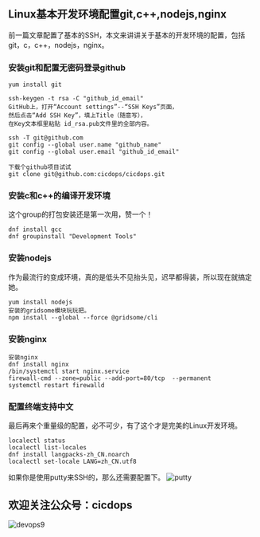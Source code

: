 ## Linux基本开发环境配置git,c++,nodejs,nginx

前一篇文章配置了基本的SSH，本文来讲讲关于基本的开发环境的配置，包括git，c，c++，nodejs，nginx。

### 安装git和配置无密码登录github
```
yum install git

ssh-keygen -t rsa -C "github_id_email"
GitHub上，打开“Account settings”--“SSH Keys”页面，
然后点击“Add SSH Key”，填上Title（随意写），
在Key文本框里粘贴 id_rsa.pub文件里的全部内容。

ssh -T git@github.com
git config --global user.name "github_name"
git config --global user.email "github_id_email" 

下载个github项目试试
git clone git@github.com:cicdops/cicdops.git
```

### 安装c和c++的编译开发环境
这个group的打包安装还是第一次用，赞一个！
```
dnf install gcc
dnf groupinstall "Development Tools"
```

### 安装nodejs
作为最流行的变成环境，真的是低头不见抬头见，迟早都得装，所以现在就搞定她。
```
yum install nodejs
安装的gridsome模块玩玩把。
npm install --global --force @gridsome/cli
```

### 安装nginx
```
安装nginx
dnf install nginx
/bin/systemctl start nginx.service
firewall-cmd --zone=public --add-port=80/tcp  --permanent
systemctl restart firewalld
```

### 配置终端支持中文
最后再来个重量级的配置，必不可少，有了这个才是完美的Linux开发环境。
```
localectl status
localectl list-locales
dnf install langpacks-zh_CN.noarch
localectl set-locale LANG=zh_CN.utf8
```
如果你是使用putty来SSH的，那么还需要配置下。
![putty](https://img2020.cnblogs.com/blog/46653/202004/46653-20200416202409680-267573013.png)

## 欢迎关注公众号：cicdops
![devops9](http://aishizhe.cn/cicdops/gzh12.jpg)
